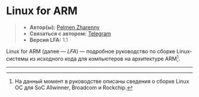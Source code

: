 # Linux for ARM

> - **Автор(ы):** [Pelmen Zharenny](https://github.com/mskrasnov)
> - **Связаться с автором:** [Telegram](https://t.me/brezhnev_zhiv)
> - **Версия LFA:** 1.1

Linux for ARM (далее — *LFA*) — подробное руководство по сборке Linux-системы из исходного кода для компьютеров на архитектуре ARM[^1].

---

[^1]: На данный момент в руководстве описаны сведения о сборке Linux ОС для SoC Allwinner, Broadcom и Rockchip.
